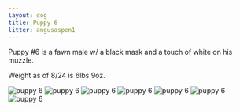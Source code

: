 ```yaml
---
layout: dog
title: Puppy 6
litter: angusaspen1
---
```


Puppy #6 is a fawn male w/ a black mask and a touch of white on his muzzle.

Weight as of 8/24 is 6lbs 9oz.

![puppy 6](http://farm4.staticflickr.com/3857/14798877068_66603bb3d9_z_d.jpg)
![puppy 6](http://farm4.staticflickr.com/3856/14798743410_f3920b460c_z_d.jpg)
![puppy 6](http://farm4.staticflickr.com/3860/14982367031_c2e29eb803_z_d.jpg)
![puppy 6](http://farm4.staticflickr.com/3915/14798910597_a4d086d3cb_z_d.jpg)
![puppy 6](http://farm4.staticflickr.com/3889/14798781240_7ab0d58164_z_d.jpg)
![puppy 6](http://farm6.staticflickr.com/5594/14985073902_9374257771_z_d.jpg)
![puppy 6](http://farm4.staticflickr.com/3911/14982316101_e0856c2c99_z_d.jpg)
